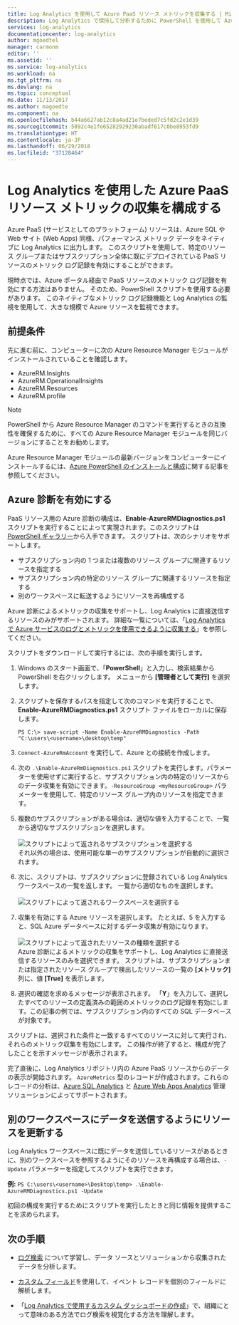 ```yaml
---
title: Log Analytics を使用して Azure PaaS リソース メトリックを収集する | Microsoft Docs
description: Log Analytics で保持して分析するために PowerShell を使用して Azure PaaS リソース メトリックの収集を可能にする方法について説明します。
services: log-analytics
documentationcenter: log-analytics
author: mgoedtel
manager: carmonm
editor: ''
ms.assetid: ''
ms.service: log-analytics
ms.workload: na
ms.tgt_pltfrm: na
ms.devlang: na
ms.topic: conceptual
ms.date: 11/13/2017
ms.author: magoedte
ms.component: na
ms.openlocfilehash: b44a6627ab12c8a4ad21e7beded7c5fd2c2e1d39
ms.sourcegitcommit: 5892c4e1fe65282929230abadf617c0be8953fd9
ms.translationtype: HT
ms.contentlocale: ja-JP
ms.lasthandoff: 06/29/2018
ms.locfileid: "37128464"
---
```

# <a name="configure-collection-of-azure-paas-resource-metrics-with-log-analytics"></a>Log Analytics を使用した Azure PaaS リソース メトリックの収集を構成する

Azure PaaS (サービスとしてのプラットフォーム) リソースは、Azure SQL や Web サイト (Web Apps) 同様、パフォーマンス メトリック データをネイティブに Log Analytics に出力します。 このスクリプトを使用して、特定のリソース グループまたはサブスクリプション全体に既にデプロイされている PaaS リソースのメトリック ログ記録を有効にすることができます。 

現時点では、Azure ポータル経由で PaaS リソースのメトリック ログ記録を有効にする方法はありません。 そのため、PowerShell スクリプトを使用する必要があります。 このネイティブなメトリック ログ記録機能と Log Analytics の監視を使用して、大きな規模で Azure リソースを監視できます。 

## <a name="prerequisites"></a>前提条件
先に進む前に、コンピューターに次の Azure Resource Manager モジュールがインストールされていることを確認します。

- AzureRM.Insights
- AzureRM.OperationalInsights
- AzureRM.Resources
- AzureRM.profile

>[!NOTE]
>PowerShell から Azure Resource Manager のコマンドを実行するときの互換性を確保するために、すべての Azure Resource Manager モジュールを同じバージョンにすることをお勧めします。
>
Azure Resource Manager モジュールの最新バージョンをコンピューターにインストールするには、[Azure PowerShell のインストールと構成](https://docs.microsoft.com/powershell/azure/install-azurerm-ps?view=azurermps-4.4.1#update-azps)に関する記事を参照してください。  

## <a name="enable-azure-diagnostics"></a>Azure 診断を有効にする  
PaaS リソース用の Azure 診断の構成は、**Enable-AzureRMDiagnostics.ps1** スクリプトを実行することによって実現されます。このスクリプトは [PowerShell ギャラリー](https://www.powershellgallery.com/packages/Enable-AzureRMDiagnostics/2.52/DisplayScript)から入手できます。  スクリプトは、次のシナリオをサポートします。
  
* サブスクリプション内の 1 つまたは複数のリソース グループに関連するリソースを指定する  
* サブスクリプション内の特定のリソース グループに関連するリソースを指定する  
* 別のワークスペースに転送するようにリソースを再構成する

Azure 診断によるメトリックの収集をサポートし、Log Analytics に直接送信するリソースのみがサポートされます。  詳細な一覧については、「[Log Analytics で Azure サービスのログとメトリックを使用できるように収集する](log-analytics-azure-storage.md)」を参照してください。 

スクリプトをダウンロードして実行するには、次の手順を実行します。

1.  Windows のスタート画面で、「**PowerShell**」と入力し、検索結果から PowerShell を右クリックします。  メニューから **[管理者として実行]** を選択します。   
2. スクリプトを保存するパスを指定して次のコマンドを実行することで、**Enable-AzureRMDiagnostics.ps1** スクリプト ファイルをローカルに保存します。    

    ```
    PS C:\> save-script -Name Enable-AzureRMDiagnostics -Path "C:\users\<username>\desktop\temp"
    ```

3. `Connect-AzureRmAccount` を実行して、Azure との接続を作成します。   
4. 次の `.\Enable-AzureRmDiagnostics.ps1` スクリプトを実行します。パラメーターを使用せずに実行すると、サブスクリプション内の特定のリソースからのデータ収集を有効にできます。`-ResourceGroup <myResourceGroup>` パラメーターを使用して、特定のリソース グループ内のリソースを指定できます。   
5. 複数のサブスクリプションがある場合は、適切な値を入力することで、一覧から適切なサブスクリプションを選択します。<br><br> ![スクリプトによって返されるサブスクリプションを選択する](./media/log-analytics-collect-azurepass-posh/script-select-subscription.png)<br> それ以外の場合は、使用可能な単一のサブスクリプションが自動的に選択されます。
6. 次に、スクリプトは、サブスクリプションに登録されている Log Analytics ワークスペースの一覧を返します。  一覧から適切なものを選択します。<br><br> ![スクリプトによって返されるワークスペースを選択する](./media/log-analytics-collect-azurepass-posh/script-select-workspace.png)<br> 
7. 収集を有効にする Azure リソースを選択します。 たとえば、5 を入力すると、SQL Azure データベースに対するデータ収集が有効になります。<br><br> ![スクリプトによって返されたリソースの種類を選択する](./media/log-analytics-collect-azurepass-posh/script-select-resource.png)<br>
   Azure 診断によるメトリックの収集をサポートし、Log Analytics に直接送信するリソースのみを選択できます。  スクリプトは、サブスクリプションまたは指定されたリソース グループで検出したリソースの一覧の **[メトリック]** 列に、値 **[True]** を表示します。    
8. 選択の確認を求めるメッセージが表示されます。  「**Y**」を入力して、選択したすべてのリソースの定義済みの範囲のメトリックのログ記録を有効にします。この記事の例では、サブスクリプション内のすべての SQL データベースが対象です。  

スクリプトは、選択された条件と一致するすべてのリソースに対して実行され、それらのメトリック収集を有効にします。 この操作が終了すると、構成が完了したことを示すメッセージが表示されます。  

完了直後に、Log Analytics リポジトリ内の Azure PaaS リソースからのデータの表示が開始されます。  `AzureMetrics` 型のレコードが作成されます。これらのレコードの分析は、[Azure SQL Analytics](log-analytics-azure-sql.md) と [Azure Web Apps Analytics](log-analytics-azure-web-apps-analytics.md) 管理ソリューションによってサポートされます。   

## <a name="update-a-resource-to-send-data-to-another-workspace"></a>別のワークスペースにデータを送信するようにリソースを更新する
Log Analytics ワークスペースに既にデータを送信しているリソースがあるときに、別のワークスペースを参照するようにそのリソースを再構成する場合は、`-Update` パラメーターを指定してスクリプトを実行できます。  

**例:** 
`PS C:\users\<username>\Desktop\temp> .\Enable-AzureRMDiagnostics.ps1 -Update`

初回の構成を実行するためにスクリプトを実行したときと同じ情報を提供することを求められます。  

## <a name="next-steps"></a>次の手順

* [ログ検索](log-analytics-log-searches.md) について学習し、データ ソースとソリューションから収集されたデータを分析します。 

* [カスタム フィールド](log-analytics-custom-fields.md)を使用して、イベント レコードを個別のフィールドに解析します。

* 「[Log Analytics で使用するカスタム ダッシュボードの作成](log-analytics-dashboards.md)」で、組織にとって意味のある方法でログ検索を視覚化する方法を理解します。
